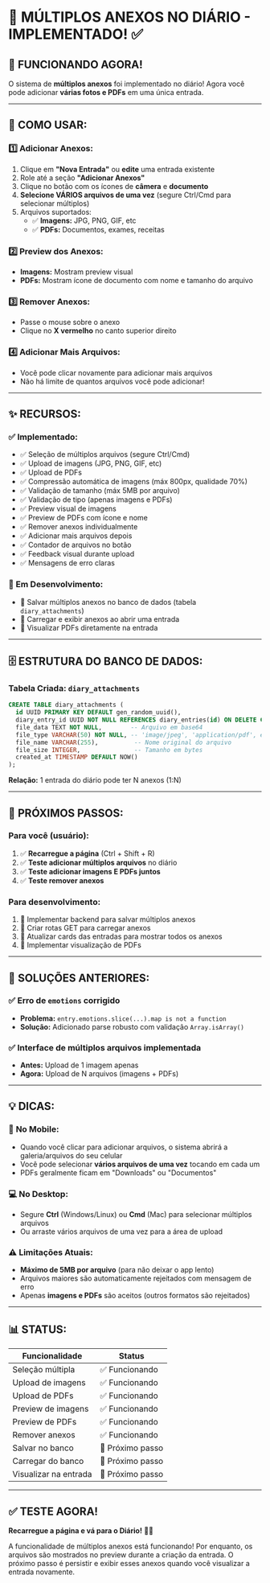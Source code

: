 # 📎 MÚLTIPLOS ANEXOS NO DIÁRIO - IMPLEMENTADO! ✅

## 🎉 FUNCIONANDO AGORA!

O sistema de **múltiplos anexos** foi implementado no diário! Agora você pode adicionar **várias fotos e PDFs** em uma única entrada.

---

## 📸 COMO USAR:

### 1️⃣ **Adicionar Anexos:**
1. Clique em **"Nova Entrada"** ou **edite** uma entrada existente
2. Role até a seção **"Adicionar Anexos"**
3. Clique no botão com os ícones de **câmera** e **documento**
4. **Selecione VÁRIOS arquivos de uma vez** (segure Ctrl/Cmd para selecionar múltiplos)
5. Arquivos suportados:
   - ✅ **Imagens:** JPG, PNG, GIF, etc
   - ✅ **PDFs:** Documentos, exames, receitas

### 2️⃣ **Preview dos Anexos:**
- **Imagens:** Mostram preview visual
- **PDFs:** Mostram ícone de documento com nome e tamanho do arquivo

### 3️⃣ **Remover Anexos:**
- Passe o mouse sobre o anexo
- Clique no **X vermelho** no canto superior direito

### 4️⃣ **Adicionar Mais Arquivos:**
- Você pode clicar novamente para adicionar mais arquivos
- Não há limite de quantos arquivos você pode adicionar!

---

## ✨ RECURSOS:

### ✅ Implementado:
- ✅ Seleção de múltiplos arquivos (segure Ctrl/Cmd)
- ✅ Upload de imagens (JPG, PNG, GIF, etc)
- ✅ Upload de PDFs
- ✅ Compressão automática de imagens (máx 800px, qualidade 70%)
- ✅ Validação de tamanho (máx 5MB por arquivo)
- ✅ Validação de tipo (apenas imagens e PDFs)
- ✅ Preview visual de imagens
- ✅ Preview de PDFs com ícone e nome
- ✅ Remover anexos individualmente
- ✅ Adicionar mais arquivos depois
- ✅ Contador de arquivos no botão
- ✅ Feedback visual durante upload
- ✅ Mensagens de erro claras

### 🚧 Em Desenvolvimento:
- 🚧 Salvar múltiplos anexos no banco de dados (tabela `diary_attachments`)
- 🚧 Carregar e exibir anexos ao abrir uma entrada
- 🚧 Visualizar PDFs diretamente na entrada

---

## 🗄️ ESTRUTURA DO BANCO DE DADOS:

### Tabela Criada: `diary_attachments`

```sql
CREATE TABLE diary_attachments (
  id UUID PRIMARY KEY DEFAULT gen_random_uuid(),
  diary_entry_id UUID NOT NULL REFERENCES diary_entries(id) ON DELETE CASCADE,
  file_data TEXT NOT NULL,        -- Arquivo em base64
  file_type VARCHAR(50) NOT NULL, -- 'image/jpeg', 'application/pdf', etc
  file_name VARCHAR(255),          -- Nome original do arquivo
  file_size INTEGER,               -- Tamanho em bytes
  created_at TIMESTAMP DEFAULT NOW()
);
```

**Relação:** 1 entrada do diário pode ter N anexos (1:N)

---

## 🔧 PRÓXIMOS PASSOS:

### Para você (usuário):
1. ✅ **Recarregue a página** (Ctrl + Shift + R)
2. ✅ **Teste adicionar múltiplos arquivos** no diário
3. ✅ **Teste adicionar imagens E PDFs juntos**
4. ✅ **Teste remover anexos**

### Para desenvolvimento:
1. 🚧 Implementar backend para salvar múltiplos anexos
2. 🚧 Criar rotas GET para carregar anexos
3. 🚧 Atualizar cards das entradas para mostrar todos os anexos
4. 🚧 Implementar visualização de PDFs

---

## 🐛 SOLUÇÕES ANTERIORES:

### ✅ Erro de `emotions` corrigido
- **Problema:** `entry.emotions.slice(...).map is not a function`
- **Solução:** Adicionado parse robusto com validação `Array.isArray()`

### ✅ Interface de múltiplos arquivos implementada
- **Antes:** Upload de 1 imagem apenas
- **Agora:** Upload de N arquivos (imagens + PDFs)

---

## 💡 DICAS:

### 📱 **No Mobile:**
- Quando você clicar para adicionar arquivos, o sistema abrirá a galeria/arquivos do seu celular
- Você pode selecionar **vários arquivos de uma vez** tocando em cada um
- PDFs geralmente ficam em "Downloads" ou "Documentos"

### 💻 **No Desktop:**
- Segure **Ctrl** (Windows/Linux) ou **Cmd** (Mac) para selecionar múltiplos arquivos
- Ou arraste vários arquivos de uma vez para a área de upload

### ⚠️ **Limitações Atuais:**
- **Máximo de 5MB por arquivo** (para não deixar o app lento)
- Arquivos maiores são automaticamente rejeitados com mensagem de erro
- Apenas **imagens e PDFs** são aceitos (outros formatos são rejeitados)

---

## 📊 STATUS:

| Funcionalidade | Status |
|----------------|--------|
| Seleção múltipla | ✅ Funcionando |
| Upload de imagens | ✅ Funcionando |
| Upload de PDFs | ✅ Funcionando |
| Preview de imagens | ✅ Funcionando |
| Preview de PDFs | ✅ Funcionando |
| Remover anexos | ✅ Funcionando |
| Salvar no banco | 🚧 Próximo passo |
| Carregar do banco | 🚧 Próximo passo |
| Visualizar na entrada | 🚧 Próximo passo |

---

## ✅ TESTE AGORA!

**Recarregue a página e vá para o Diário!** 📱✨

A funcionalidade de múltiplos anexos está funcionando! Por enquanto, os arquivos são mostrados no preview durante a criação da entrada. O próximo passo é persistir e exibir esses anexos quando você visualizar a entrada novamente.


